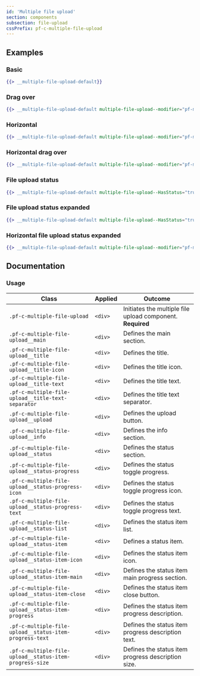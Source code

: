 ```yaml
---
id: 'Multiple file upload'
section: components
subsection: file-upload
cssPrefix: pf-c-multiple-file-upload
---
```


## Examples
### Basic
```hbs
{{> __multiple-file-upload-default}}
```

### Drag over
```hbs
{{> __multiple-file-upload-default multiple-file-upload--modifier="pf-m-drag-over"}}
```

### Horizontal
```hbs
{{> __multiple-file-upload-default multiple-file-upload--modifier="pf-m-horizontal"}}
```

### Horizontal drag over
```hbs
{{> __multiple-file-upload-default multiple-file-upload--modifier="pf-m-horizontal pf-m-drag-over"}}
```

### File upload status
```hbs
{{> __multiple-file-upload-default multiple-file-upload--HasStatus="true" multiple-file-upload--id="multiple-file-upload-status"}}
```

### File upload status expanded
```hbs
{{> __multiple-file-upload-default multiple-file-upload--HasStatus="true" multiple-file-upload-status--IsExpanded="true" multiple-file-upload--id="multiple-file-upload-status-expanded"}}
```

### Horizontal file upload status expanded
```hbs
{{> __multiple-file-upload-default multiple-file-upload--modifier="pf-m-horizontal" multiple-file-upload--HasStatus="true" multiple-file-upload-status--IsExpanded="true" multiple-file-upload--id="multiple-file-upload-status-horizontal-expanded"}}
```

## Documentation

### Usage
| Class | Applied | Outcome |
| -- | -- | -- |
| `.pf-c-multiple-file-upload` | `<div>` | Initiates the multiple file upload component. **Required** |
| `.pf-c-multiple-file-upload__main` | `<div>` | Defines the main section. |
| `.pf-c-multiple-file-upload__title` | `<div>` | Defines the title. |
| `.pf-c-multiple-file-upload__title-icon` | `<div>` | Defines the title icon. |
| `.pf-c-multiple-file-upload__title-text` | `<div>` | Defines the title text. |
| `.pf-c-multiple-file-upload__title-text-separator` | `<div>` | Defines the title text separator. |
| `.pf-c-multiple-file-upload__upload` | `<div>` | Defines the upload button. |
| `.pf-c-multiple-file-upload__info` | `<div>` | Defines the info section. |
| `.pf-c-multiple-file-upload__status` | `<div>` | Defines the status section. |
| `.pf-c-multiple-file-upload__status-progress` | `<div>` | Defines the status toggle progress. |
| `.pf-c-multiple-file-upload__status-progress-icon` | `<div>` | Defines the status toggle progress icon. |
| `.pf-c-multiple-file-upload__status-progress-text` | `<div>` | Defines the status toggle progress text. |
| `.pf-c-multiple-file-upload__status-list` | `<div>` | Defines the status item list. |
| `.pf-c-multiple-file-upload__status-item` | `<div>` | Defines a status item. |
| `.pf-c-multiple-file-upload__status-item-icon` | `<div>` | Defines the status item icon. |
| `.pf-c-multiple-file-upload__status-item-main` | `<div>` | Defines the status item main progress section. |
| `.pf-c-multiple-file-upload__status-item-close` | `<div>` | Defines the status item close button. |
| `.pf-c-multiple-file-upload__status-item-progress` | `<div>` | Defines the status item progress description. |
| `.pf-c-multiple-file-upload__status-item-progress-text` | `<div>` | Defines the status item progress description text. |
| `.pf-c-multiple-file-upload__status-item-progress-size` | `<div>` | Defines the status item progress description size. |
